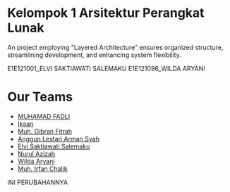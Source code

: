 # Kelompok 1 Arsitektur Perangkat Lunak

An project employing "Layered Architecture" ensures organized structure, streamlining development, and enhancing system flexibility.

E1E121001_ELVI SAKTIAWATI SALEMAKU
E1E121096_WILDA ARYANI

# Our Teams

- [MUHAMAD FADLI](https://github.com/muhamadfad)
- [Iksan](https://github.com/Ichsan47)
- [Muh. Gibran Fitrah](https://github.com/gibranfitrah)
- [Anggun Lestari Arman Syah](https://github.com/Anggunlestariarmansyah)
- [Elvi Saktiawati Salemaku](https://github.com/elvisaktiawatisalemaku)
- [Nurul Azizah](https://github.com/nnrlaziza)
- [Wilda Aryani](https://github.com/WildaAryani0)
- [Muh. Irfan Chalik](https://github.com/irfanchalik)

INI PERUBAHANNYA



